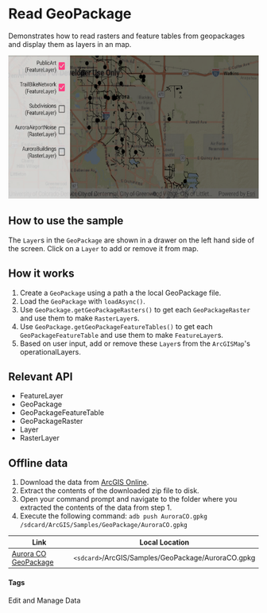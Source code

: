 # Read GeoPackage
Demonstrates how to read rasters and feature tables from geopackages and display them as layers in an map.

![Read GeoPackage App](read-geopackage.png)

## How to use the sample
The `Layer`s in the `GeoPackage` are shown in a drawer on the left hand side of the screen. Click on a `Layer` to add or remove it from map.

## How it works
1. Create a `GeoPackage` using a path a the local GeoPackage file.
1. Load the `GeoPackage` with `loadAsync()`.
1. Use `GeoPackage.getGeoPackageRasters()` to get each `GeoPackageRaster` and use them to make `RasterLayer`s.
1. Use `GeoPackage.getGeoPackageFeatureTables()` to get each `GeoPackageFeatureTable` and use them to make `FeatureLayer`s.
1. Based on user input, add or remove these `Layer`s from the `ArcGISMap`'s operationalLayers.

## Relevant API
* FeatureLayer
* GeoPackage
* GeoPackageFeatureTable
* GeoPackageRaster
* Layer
* RasterLayer

## Offline data
1. Download the data from [ArcGIS Online](https://www.arcgis.com/home/item.html?id=68ec42517cdd439e81b036210483e8e7).
1. Extract the contents of the downloaded zip file to disk.
1. Open your command prompt and navigate to the folder where you extracted the contents of the data from step 1.
1. Execute the following command: `adb push AuroraCO.gpkg /sdcard/ArcGIS/Samples/GeoPackage/AuroraCO.gpkg`

Link | Local Location
---------|-------|
|[Aurora CO GeoPackage](https://www.arcgis.com/home/item.html?id=68ec42517cdd439e81b036210483e8e7)| `<sdcard>`/ArcGIS/Samples/GeoPackage/AuroraCO.gpkg|
	
#### Tags
Edit and Manage Data
